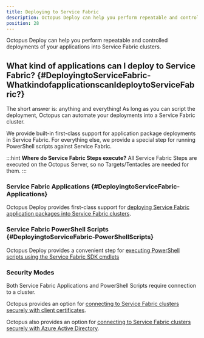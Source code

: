 ```yaml
---
title: Deploying to Service Fabric
description: Octopus Deploy can help you perform repeatable and controlled deployments of your applications into Service Fabric clusters.
position: 28
---
```


Octopus Deploy can help you perform repeatable and controlled deployments of your applications into Service Fabric clusters.

## What kind of applications can I deploy to Service Fabric? {#DeployingtoServiceFabric-WhatkindofapplicationscanIdeploytoServiceFabric?}

The short answer is: anything and everything! As long as you can script the deployment, Octopus can automate your deployments into a Service Fabric cluster.

We provide built-in first-class support for application package deployments in Service Fabric. For everything else, we provide a special step for running PowerShell scripts against Service Fabric.

:::hint
**Where do Service Fabric Steps execute?**
All Service Fabric Steps are executed on the Octopus Server, so no Targets/Tentacles are needed for them.
:::

### Service Fabric Applications {#DeployingtoServiceFabric-Applications}

Octopus Deploy provides first-class support for [deploying Service Fabric application packages into Service Fabric clusters](/docs/deploying-applications/deploying-to-service-fabric/deploying-a-package-to-a-service-fabric-cluster/index.md).

### Service Fabric PowerShell Scripts {#DeployingtoServiceFabric-PowerShellScripts}

Octopus Deploy provides a convenient step for [executing PowerShell scripts using the Service Fabric SDK cmdlets](/docs/deploying-applications/custom-scripts/service-fabric-powershell-scripts.md)

### Security Modes
Both Service Fabric Applications and PowerShell Scripts require connection to a cluster.

Octopus provides an option for [connecting to Service Fabric clusters securely with client certificates](/docs/deploying-applications/deploying-to-service-fabric/connecting-securely-with-client-certificates/index.md).

Octopus also provides an option for [connecting to Service Fabric clusters securely with Azure Active Directory](/docs/deploying-applications/deploying-to-service-fabric/connecting-securely-with-azure-active-directory/index.md).
